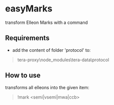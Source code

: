 # easyMarks
transform Elleon Marks with a command

## Requirements
- add the content of folder 'protocol' to:
> tera-proxy\node_modules\tera-data\protocol

## How to use
transforms all elleons into the given item:
> !mark <semi|vsemi|mwa|ccb>

